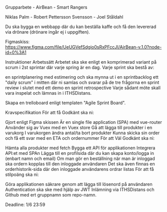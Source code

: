 Grupparbete - AirBean - Smart Rangers

Niklas Palm - Robert Pettersson Svensson - Joel Ståldahl

Du ska bygga en webbapp där du kan beställa kaffe och få den levererad via drönare (drönare ingår ej i uppgiften).

Figmaskiss: https://www.figma.com/file/UeUGVefSdgio0sRxPFccJI/AirBean-v.1.0?node-id=0%3A1

Instruktioner
Arbetssätt
Arbetet ska ske enligt en komprimerad variant på scrum i 2st sprintar där varje spring är en dag. Varje sprint ska bestå av:

en sprintplanering med estimering och ska mynna ut i en sprintbacklog
ett "daily scrum" i mitten där ni samlas och svarar på de tre frågorna
en sprint review i slutet med ett demo
en sprint retrospective
Varje sådant möte skall vara inspelat och lämnas in i ITHSDistans.

Skapa en trelloboard enligt templaten "Agile Sprint Board".

Kravspecifikation
För att få Godkänt ska ni:

Gjort enligt Figma skissen
Är en single file application (SPA) med vue-router
Använder sig av Vuex med en Vuex store
Gå att lägga till produkter i en varukorg
I varukorgen ändra antal/ta bort produkter
Kunna skicka sin order och få ett svar med en ETA och ordernummer
För att Väl Godkänt ska ni:

Hämta alla produkter med fetch
Bygga ett API för applikationen
Integrera API:et med SPAn
Lägga till en profilsida där du kan skapa konto/logga in (enbart namn och email)
Om man gör en beställning när man är inloggad ska ordern kopplas till den inloggade användaren
Det ska även finnas en orderhistorik-sida där den inloggade användarens ordrar listas
För att få stilpoäng ska ni:

Göra applikationen säkrare genom att lägga till lösenord på användaren
Authentication ska ske med hjälp av JWT
Inlämning via ITHSDistans och Github med ert gruppnamn som repo-namn.

Deadline: 1/6 23:59
